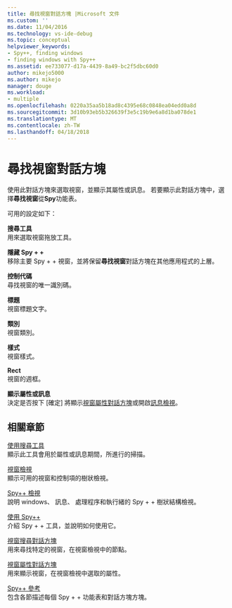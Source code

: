 ```yaml
---
title: 尋找視窗對話方塊 |Microsoft 文件
ms.custom: ''
ms.date: 11/04/2016
ms.technology: vs-ide-debug
ms.topic: conceptual
helpviewer_keywords:
- Spy++, finding windows
- finding windows with Spy++
ms.assetid: ee733077-d17a-4439-8a49-bc2f5dbc60d0
author: mikejo5000
ms.author: mikejo
manager: douge
ms.workload:
- multiple
ms.openlocfilehash: 0220a35aa5b18ad8c4395e68c0848ea04edd0a8d
ms.sourcegitcommit: 3d10b93eb5b326639f3e5c19b9e6a8d1ba078de1
ms.translationtype: MT
ms.contentlocale: zh-TW
ms.lasthandoff: 04/18/2018
---
```

# <a name="find-window-dialog-box"></a>尋找視窗對話方塊
使用此對話方塊來選取視窗，並顯示其屬性或訊息。 若要顯示此對話方塊中，選擇**尋找視窗**從**Spy**功能表。  
  
 可用的設定如下：  
  
 **搜尋工具**  
 用來選取視窗拖放工具。  
  
 **隱藏 Spy + +**  
 移除主要 Spy + + 視窗，並將保留**尋找視窗**對話方塊在其他應用程式的上層。  
  
 **控制代碼**  
 尋找視窗的唯一識別碼。  
  
 **標題**  
 視窗標題文字。  
  
 **類別**  
 視窗類別。  
  
 **樣式**  
 視窗樣式。  
  
 **Rect**  
 視窗的週框。  
  
 **顯示屬性或訊息**  
 決定是否按下 [確定] 將顯示[視窗屬性對話方塊](../debugger/window-properties-dialog-box.md)或開啟[訊息檢視](../debugger/messages-view.md)。  
  
## <a name="related-sections"></a>相關章節  
 [使用搜尋工具](../debugger/how-to-use-the-finder-tool.md)  
 顯示此工具會用於屬性或訊息期間，所進行的掃描。  
  
 [視窗檢視](../debugger/windows-view.md)  
 顯示可用的視窗和控制項的樹狀檢視。  
  
 [Spy++ 檢視](../debugger/spy-increment-views.md)  
 說明 windows、 訊息、 處理程序和執行緒的 Spy + + 樹狀結構檢視。  
  
 [使用 Spy++](../debugger/using-spy-increment.md)  
 介紹 Spy + + 工具，並說明如何使用它。  
  
 [視窗搜尋對話方塊](../debugger/window-search-dialog-box.md)  
 用來尋找特定的視窗，在視窗檢視中的節點。  
  
 [視窗屬性對話方塊](../debugger/window-properties-dialog-box.md)  
 用來顯示視窗，在視窗檢視中選取的屬性。  
  
 [Spy++ 參考](../debugger/spy-increment-reference.md)  
 包含各節描述每個 Spy + + 功能表和對話方塊方塊。